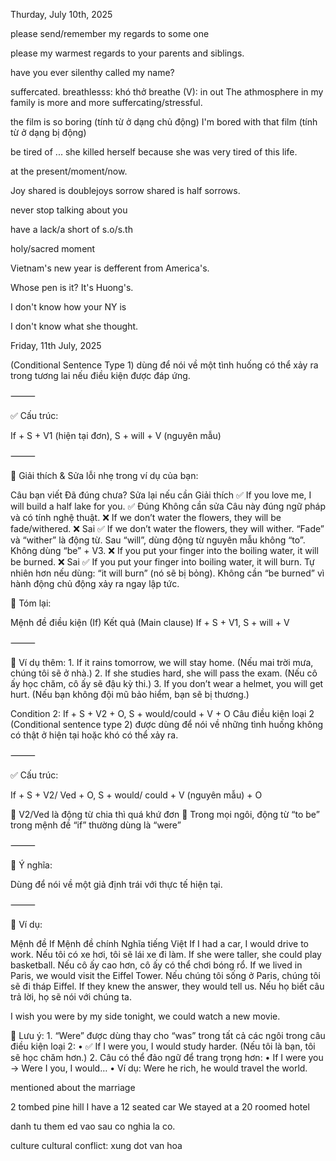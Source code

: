 Thurday, July 10th, 2025

please send/remember my regards to some one

please my warmest regards to your parents and siblings.

have you ever silenthy called my name?

suffercated.
breathlesss: khó thở
breathe (V): in out
The athmosphere in my family is more and more suffercating/stressful.

the film is so boring (tính từ ở dạng chủ động)
I'm bored with that film (tính từ ở dạng bị động)

be tired of ...
she killed herself because she was very tired of this life.

at the present/moment/now.

Joy shared is doublejoys
sorrow shared is half sorrows.

never stop talking about you

have a lack/a short of s.o/s.th

holy/sacred moment

Vietnam's new year is defferent from America's.

Whose pen is it?
It's Huong's.

I don't know how your NY is

I don't know what she thought.

Friday, 11th July, 2025

(Conditional Sentence Type 1) 
dùng để nói về một tình huống có thể xảy ra trong tương lai nếu điều kiện được đáp ứng.

⸻

✅ Cấu trúc:

If + S + V1 (hiện tại đơn), S + will + V (nguyên mẫu)

⸻

📘 Giải thích & Sửa lỗi nhẹ trong ví dụ của bạn:

Câu bạn viết	Đã đúng chưa?	Sửa lại nếu cần	Giải thích
✅ If you love me, I will build a half lake for you.	✅ Đúng	Không cần sửa	Câu này đúng ngữ pháp và có tính nghệ thuật.
❌ If we don’t water the flowers, they will be fade/withered.	❌ Sai	✅ If we don’t water the flowers, they will wither.	“Fade” và “wither” là động từ. Sau “will”, dùng động từ nguyên mẫu không “to”. Không dùng “be” + V3.
❌ If you put your finger into the boiling water, it will be burned.	❌ Sai	✅ If you put your finger into boiling water, it will burn.	Tự nhiên hơn nếu dùng: “it will burn” (nó sẽ bị bỏng). Không cần “be burned” vì hành động chủ động xảy ra ngay lập tức.


🔹 Tóm lại:

Mệnh đề điều kiện (If)	Kết quả (Main clause)
If + S + V1,	S + will + V


⸻

📌 Ví dụ thêm:
	1.	If it rains tomorrow, we will stay home.
(Nếu mai trời mưa, chúng tôi sẽ ở nhà.)
	2.	If she studies hard, she will pass the exam.
(Nếu cô ấy học chăm, cô ấy sẽ đậu kỳ thi.)
	3.	If you don’t wear a helmet, you will get hurt.
(Nếu bạn không đội mũ bảo hiểm, bạn sẽ bị thương.)


Condition 2: If + S + V2 + O, S + would/could + V + O
Câu điều kiện loại 2 (Conditional sentence type 2) được dùng để nói về những tình huống không có thật ở hiện tại hoặc khó có thể xảy ra.

⸻

✅ Cấu trúc:

If + S + V2/ Ved + O, S + would/ could + V (nguyên mẫu) + O

🔸 V2/Ved là động từ chia thì quá khứ đơn
🔸 Trong mọi ngôi, động từ “to be” trong mệnh đề “if” thường dùng là “were”

⸻

📌 Ý nghĩa:

Dùng để nói về một giả định trái với thực tế hiện tại.

⸻

📘 Ví dụ:

Mệnh đề If	Mệnh đề chính	Nghĩa tiếng Việt
If I had a car,	I would drive to work.	Nếu tôi có xe hơi, tôi sẽ lái xe đi làm.
If she were taller,	she could play basketball.	Nếu cô ấy cao hơn, cô ấy có thể chơi bóng rổ.
If we lived in Paris,	we would visit the Eiffel Tower.	Nếu chúng tôi sống ở Paris, chúng tôi sẽ đi tháp Eiffel.
If they knew the answer,	they would tell us.	Nếu họ biết câu trả lời, họ sẽ nói với chúng ta.

I wish you were by my side tonight, we could watch a new movie.


🔹 Lưu ý:
	1.	“Were” được dùng thay cho “was” trong tất cả các ngôi trong câu điều kiện loại 2:
	•	✅ If I were you, I would study harder.
(Nếu tôi là bạn, tôi sẽ học chăm hơn.)
	2.	Câu có thể đảo ngữ để trang trọng hơn:
	•	If I were you → Were I you, I would…
	•	Ví dụ: Were he rich, he would travel the world.


mentioned about the marriage

2 tombed pine hill
I have a 12 seated car
We stayed at a 20 roomed hotel

danh tu them ed vao sau co nghia la co.

culture
cultural conflict: xung dot van hoa



